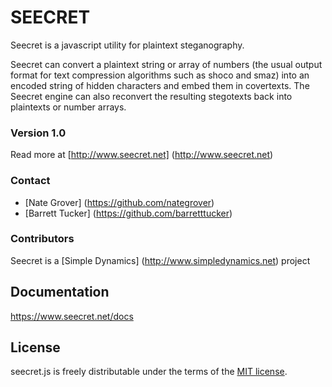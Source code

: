 # SEECRET #

Seecret is a javascript utility for plaintext steganography. 

Seecret can convert a plaintext string or array of numbers (the usual output format for text compression algorithms such as shoco and smaz) into an encoded string of hidden characters and embed them in covertexts. The Seecret engine can also reconvert the resulting stegotexts back into plaintexts or number arrays.

### Version 1.0 ###
Read more at [http://www.seecret.net] (http://www.seecret.net)

### Contact ###

* [Nate Grover] (https://github.com/nategrover)
* [Barrett Tucker] (https://github.com/barretttucker)

### Contributors ###
Seecret is a [Simple Dynamics] (http://www.simpledynamics.net) project

## Documentation
https://www.seecret.net/docs

## License

seecret.js is freely distributable under the terms of the [MIT license](https://github.com/simpledynamics/seecret/blob/master/LICENSE).